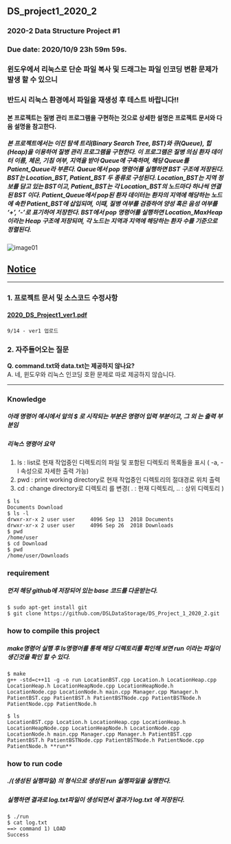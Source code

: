 ## DS_project1_2020_2
### 2020-2 Data Structure Project #1

### Due date: 2020/10/9 23h 59m 59s.

### 윈도우에서 리눅스로 단순 파일 복사 및 드래그는 파일 인코딩 변환 문제가 발생 할 수 있으니 
### 반드시 리눅스 환경에서 파일을 재생성 후 테스트 바랍니다!! 


#### 본 프로젝트는 질병 관리 프로그램을 구현하는 것으로 상세한 설명은 프로젝트 문서와 다음 설명을 참고한다.
##### 본 프로젝트에서는 이진 탐색 트리(Binary Search Tree, BST)와 큐(Queue), 힙(Heap)을 이용하여 질병 관리 프로그램을 구현한다. 이 프로그램은 질병 의심 환자 데이터 이름, 체온, 기침 여부, 지역을 받아 Queue에 구축하며, 해당 Queue를 Patient_Queue라 부른다. Queue에서 pop 명령어를 실행하면 BST 구조에 저장된다. BST는 Location_BST, Patient_BST 두 종류로 구성된다. Location_BST는 지역 정보를 담고 있는 BST이고, Patient_BST는 각 Location_BST의 노드마다 하나씩 연결된 BST 이다. Patient_Queue에서 pop된 환자 데이터는 환자의 지역에 해당하는 노드에 속한 Patient_BST에 삽입되며, 이때, 질병 여부를 검증하여 양성 혹은 음성 여부를 ‘+’, ‘-’로 표기하여 저장한다. BST에서 pop 명령어를 실행하면 Location_MaxHeap 이라는 Heap 구조에 저장되며, 각 노드는 지역과 지역에 해당하는 환자 수를 기준으로 정렬된다. 

![image01](https://user-images.githubusercontent.com/50433145/93013979-ebc49180-f5e7-11ea-8803-b6ea05e82f25.png)


## <u>**Notice**</u>
--------------------------


### 1. 프로젝트 문서 및 소스코드 수정사항

#### [2020_DS_Project1_ver1.pdf](https://github.com/DSLDataStorage/DS_Project_1_2020_2/files/5213816/2020_DS_Project1_ver1.pdf)

```
9/14 - ver1 업로드
```


### 2. 자주들어오는 질문 

**Q. command.txt와 data.txt는 제공하지 않나요?**  
A. 네, 윈도우와 리눅스 인코딩 호환 문제로 따로 제공하지 않습니다.  

--------------------------
### Knowledge 
##### 아래 명령어 예시에서 앞의 $ 로 시작되는 부분은 명령어 입력 부분이고, 그 외 는 출력 부분임
##### 리눅스 명령어 요약
1. ls  :  list로 현재 작업중인 디렉토리의 파일 및 포함된 디렉토리 목록들을 표시 ( -a, -l 속성으로 자세한 출력 가능)
2. pwd  :  print working directory로 현재 작업중인 디렉토리의 절대경로 위치 출력
3. cd  : change directory로 디렉토리 를 변경( . : 현재 디렉토리, .. : 상위 디렉토리 ) 
```
$ ls
Documents Download
$ ls -l
drwxr-xr-x 2 user user     4096 Sep 13  2018 Documents
drwxr-xr-x 2 user user     4096 Sep 26  2018 Downloads
$ pwd
/home/user
$ cd Download
$ pwd
/home/user/Downloads
```
### requirement
##### 먼저 해당 github에 저장되어 있는 base 코드를 다운받는다.
```
$ sudo apt-get install git
$ git clone https://github.com/DSLDataStorage/DS_Project_1_2020_2.git
```

### how to compile this project
##### make명령어 실행 후 ls명령어를 통해 해당 디렉토리를 확인해 보면 run 이라는 파일이 생긴것을 확인 할 수 있다. 
```
$ make
g++ -std=c++11 -g -o run LocationBST.cpp Location.h LocationHeap.cpp LocationHeap.h LocationHeapNode.cpp LocationHeapNode.h LocationNode.cpp LocationNode.h main.cpp Manager.cpp Manager.h PatientBST.cpp PatientBST.h PatientBSTNode.cpp PatientBSTNode.h PatientNode.cpp PatientNode.h

$ ls
LocationBST.cpp Location.h LocationHeap.cpp LocationHeap.h LocationHeapNode.cpp LocationHeapNode.h LocationNode.cpp LocationNode.h main.cpp Manager.cpp Manager.h PatientBST.cpp PatientBST.h PatientBSTNode.cpp PatientBSTNode.h PatientNode.cpp PatientNode.h **run**
```
### how to run code
##### ./(생성된 실행파일) 의 형식으로 생성된 run 실행파일을 실행한다.
##### 실행하면 결과로 log.txt파일이 생성되면서 결과가 log.txt 에 저장된다. 
```
$ ./run
$ cat log.txt
==> command 1) LOAD
Success
```
